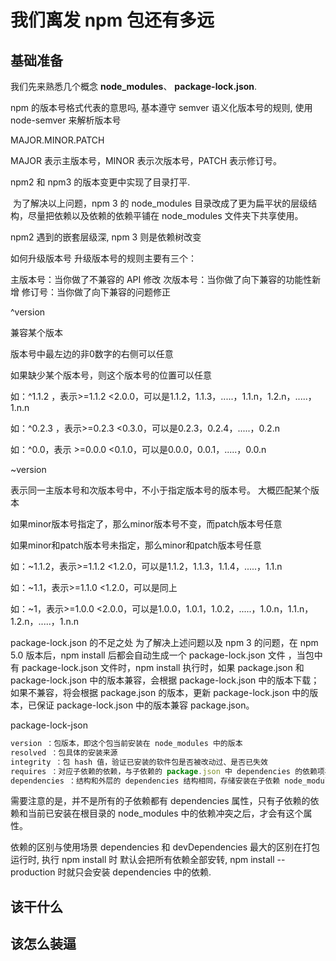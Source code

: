 # 我们离发 npm 包还有多远

## 基础准备

我们先来熟悉几个概念 **node_modules**、 **package-lock.json**.

npm 的版本号格式代表的意思吗, 基本遵守 semver 语义化版本号的规则, 使用 node-semver 来解析版本号

MAJOR.MINOR.PATCH

MAJOR 表示主版本号，MINOR 表示次版本号，PATCH 表示修订号。

npm2 和 npm3 的版本变更中实现了目录打平.

​ 为了解决以上问题，npm 3 的 node_modules 目录改成了更为扁平状的层级结构，尽量把依赖以及依赖的依赖平铺在 node_modules 文件夹下共享使用。

npm2 遇到的嵌套层级深, npm 3 则是依赖树改变


如何升级版本号
升级版本号的规则主要有三个：

主版本号：当你做了不兼容的 API 修改
次版本号：当你做了向下兼容的功能性新增
修订号：当你做了向下兼容的问题修正

^version

兼容某个版本

版本号中最左边的非0数字的右侧可以任意

如果缺少某个版本号，则这个版本号的位置可以任意

如：^1.1.2 ，表示>=1.1.2 <2.0.0，可以是1.1.2，1.1.3，.....，1.1.n，1.2.n，.....，1.n.n

如：^0.2.3 ，表示>=0.2.3 <0.3.0，可以是0.2.3，0.2.4，.....，0.2.n

如：^0.0，表示 >=0.0.0 <0.1.0，可以是0.0.0，0.0.1，.....，0.0.n

~version

表示同一主版本号和次版本号中，不小于指定版本号的版本号。
大概匹配某个版本

如果minor版本号指定了，那么minor版本号不变，而patch版本号任意

如果minor和patch版本号未指定，那么minor和patch版本号任意

如：~1.1.2，表示>=1.1.2 <1.2.0，可以是1.1.2，1.1.3，1.1.4，.....，1.1.n

如：~1.1，表示>=1.1.0 <1.2.0，可以是同上

如：~1，表示>=1.0.0 <2.0.0，可以是1.0.0，1.0.1，1.0.2，.....，1.0.n，1.1.n，1.2.n，.....，1.n.n

package-lock.json 的不足之处
  为了解决上述问题以及 npm 3 的问题，在 npm 5.0 版本后，npm install 后都会自动生成一个 package-lock.json 文件 ，当包中有 package-lock.json 文件时，npm install 执行时，如果 package.json 和 package-lock.json 中的版本兼容，会根据 package-lock.json 中的版本下载；如果不兼容，将会根据 package.json 的版本，更新 package-lock.json 中的版本，已保证 package-lock.json 中的版本兼容 package.json。

package-lock-json

```js
version ：包版本，即这个包当前安装在 node_modules 中的版本
resolved ：包具体的安装来源
integrity ：包 hash 值，验证已安装的软件包是否被改动过、是否已失效
requires ：对应子依赖的依赖，与子依赖的 package.json 中 dependencies 的依赖项相同
dependencies ：结构和外层的 dependencies 结构相同，存储安装在子依赖 node_modules 中的依赖包

```

需要注意的是，并不是所有的子依赖都有 dependencies 属性，只有子依赖的依赖和当前已安装在根目录的 node_modules 中的依赖冲突之后，才会有这个属性。

依赖的区别与使用场景
dependencies 和 devDependencies 最大的区别在打包运行时, 执行 npm install 时 默认会把所有依赖全部安转, npm install --production  时就只会安装 dependencies 中的依赖.

## 该干什么

## 该怎么装逼
